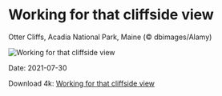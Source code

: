 # Working for that cliffside view

Otter Cliffs, Acadia National Park, Maine (© dbimages/Alamy)

![Working for that cliffside view](https://bing.com/th?id=OHR.OtterCliff_EN-US6679872579_UHD.jpg&rf=LaDigue_UHD.jpg&pid=hp&w=1024&h=576)

Date: 2021-07-30

Download 4k: [Working for that cliffside view](https://bing.com/th?id=OHR.OtterCliff_EN-US6679872579_UHD.jpg&rf=LaDigue_UHD.jpg&pid=hp&w=3840&h=2160)

